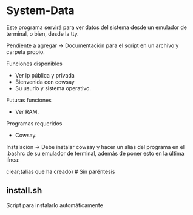 # System-Data

Este programa servirá para ver datos del sistema desde un emulador de terminal, o bien, desde la tty.

Pendiente a agregar -> Documentación para el script en un archivo y carpeta propio.

Funciones disponibles

 - Ver ip pública y privada
 - Bienvenida con cowsay
 - Su usurio y sistema operativo.

Futuras funciones 
 - Ver RAM.

Programas requeridos 
 - Cowsay.

Instalación -> Debe instalar cowsay y hacer un alias del programa en el .bashrc de su 
emulador de terminal, además de poner esto en la última línea:

clear;(alias que ha creado) # Sin paréntesis

## install.sh

Script para instalarlo automáticamente
